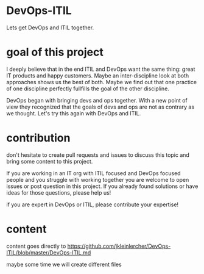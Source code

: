 # DevOps-ITIL
Lets get DevOps and ITIL together. 

# goal of this project
I deeply believe that in the end ITIL and DevOps want the same thing: great IT products and happy customers.
Maybe an inter-discipline look at both approaches shows us the best of both. Maybe we find out that one practice of one discipline perfectly fullfills the goal of the other discipline.

DevOps began with bringing devs and ops together. With a new point of view they recognized that the goals of devs and ops are not as contrary as we thought. Let's try this again with DevOps and ITIL. 

# contribution
don't hesitate to create pull requests and issues to discuss this topic and bring some content to this project.

If you are working in an IT org with ITIL focused and DevOps focused people and you struggle with working together you are welcome to open issues or post question in this project. If you already found solutions or have ideas for those questions, please help us!

if you are expert in DevOps or ITIL, please contribute your expertise!

# content

content goes directly to https://github.com/jkleinlercher/DevOps-ITIL/blob/master/DevOps-ITIL.md

maybe some time we will create different files
